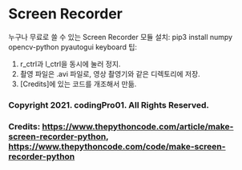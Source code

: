 # Screen Recorder
누구나 무료로 쓸 수 있는 Screen Recorder
모듈 설치:
  pip3 install numpy opencv-python pyautogui keyboard
팁: 
  1. r_ctrl과 l_ctrl을 동시에 눌러 정지.
  2. 촬영 파일은 .avi 파일로, 영상 촬영기와 같은 디렉토리에 저장.
  3. [Credits]에 있는 코드를 개조해서 만듦. 
### Copyright 2021. codingPro01. All Rights Reserved.
### Credits: https://www.thepythoncode.com/article/make-screen-recorder-python, https://www.thepythoncode.com/code/make-screen-recorder-python
